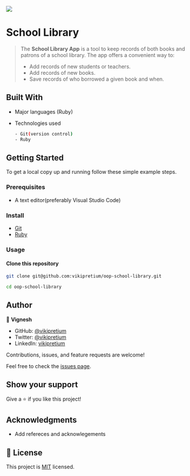 ![](https://img.shields.io/badge/Microverse-blueviolet)

# School Library

> The **School Library App** is a tool to keep records of both books and patrons of a school library. The app offers a convenient way to:
> - Add records of new students or teachers.
> - Add records of new books.
> - Save records of who borrowed a given book and when.

## Built With

- Major languages (Ruby)

- Technologies used

  ```bash
  - Git(version control)
  - Ruby
  ```

## Getting Started

To get a local copy up and running follow these simple example steps.

### Prerequisites

- A text editor(preferably Visual Studio Code)

### Install

- [Git](https://git-scm.com/downloads)
- [Ruby](https://www.ruby-lang.org/en/documentation/installation/)

### Usage


#### Clone this repository

```bash
git clone git@github.com:vikipretium/oop-school-library.git

cd oop-school-library
```

## Author

👤 **Vignesh**

- GitHub: [@vikipretium](https://github.com/vikipretium)
- Twitter: [@vikipretium](https://twitter.com/vikipretium)
- LinkedIn: [vikipretium](https://linkedin.com/in/vikipretium)


Contributions, issues, and feature requests are welcome!

Feel free to check the [issues page](../../issues/).

## Show your support

Give a ⭐️ if you like this project!

## Acknowledgments

- Add refereces and acknowlegements

## 📝 License

This project is [MIT](./MIT.md) licensed.
